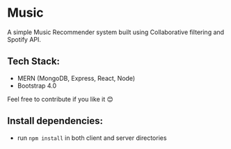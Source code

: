 # Music

A simple Music Recommender system built using Collaborative filtering and Spotify API.

## Tech Stack:

- MERN (MongoDB, Express, React, Node)
- Bootstrap 4.0

Feel free to contribute if you like it 😊

## Install dependencies:

- run `npm install` in both client and server directories
